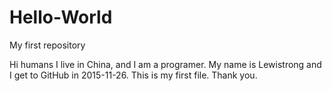 # Hello-World
My first repository

Hi humans
I live in China, and I am a programer.
My name is Lewistrong and I get to GitHub in 2015-11-26.
This is my first file.
Thank you.
